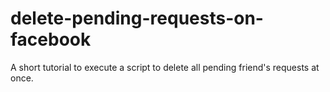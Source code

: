 # delete-pending-requests-on-facebook
A short tutorial to execute a script to delete all pending friend's requests at once.
